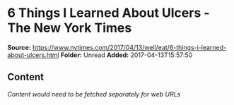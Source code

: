# 6 Things I Learned About Ulcers - The New York Times

**Source:** https://www.nytimes.com/2017/04/13/well/eat/6-things-i-learned-about-ulcers.html
**Folder:** Unread
**Added:** 2017-04-13T15:57:50




## Content
*Content would need to be fetched separately for web URLs*
